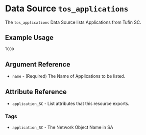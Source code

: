 # Data Source `tos_applications`

The `tos_applications` Data Source lists Applications from Tufin SC.

## Example Usage

```terraform
TODO
```

## Argument Reference

* `name` - (Required) The Name of Applications to be listed.




## Attribute Reference

* `application_SC` - List attributes that this resource exports.

### Tags

- `application_SC` - The Network Object Name in SA
